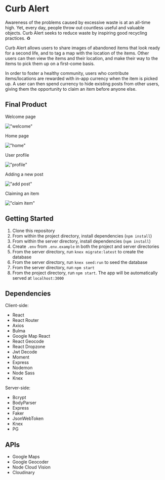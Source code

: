 # Curb Alert

Awareness of the problems caused by excessive waste is at an all-time high. Yet, every day, people throw out countless useful and valuable objects. Curb Alert seeks to reduce waste by inspiring good recycling practices. :recycle:

Curb Alert allows users to share images of abandoned items that look ready for a second life, and to tag a map with the location of the items. Other users can then view the items and their location, and make their way to the items to pick them up on a first-come basis.

In order to foster a healthy community, users who contribute items/locations are rewarded with in-app currency when the item is picked up. A user can then spend currency to hide existing posts from other users, giving them the opportunity to claim an item before anyone else.

## Final Product

Welcome page

!["welcome"]()

Home page

!["home"]()

User profile

!["profile"]()

Adding a new post

!["add post"]()

Claiming an item

!["claim item"]()

## Getting Started

1. Clone this repository
2. From within the project directory, install dependencies (`npm install`)
3. From within the server directory, install dependencies (`npm install`)
4. Create `.env` from `.env.example` in both the project and server directories
5. From the server directory, run `knex migrate:latest` to create the database
6. From the server directory, run `knex seed:run` to seed the database
7. From the server directory, run `npm start`
8. From the project directory, run `npm start`. The app will be automatically served at `localhost:3000`

## Dependencies

Client-side:
- React
- React Router
- Axios
- Bulma
- Google Map React
- React Geocode
- React Dropzone
- Jwt Decode
- Moment
- Express
- Nodemon
- Node Sass
- Knex

Server-side:
- Bcrypt
- BodyParser
- Express
- Faker
- JsonWebToken
- Knex
- PG

## APIs
- Google Maps
- Google Geocoder
- Node Cloud Vision
- Cloudinary
